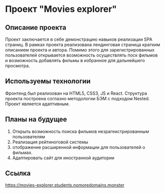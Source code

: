 # Проект "Movies explorer"

## Описание проекта

Проект заключается в себе демонстрацию навыков реализации SPA страниц. В рамках проекта реализована лендинговая страница кратким описанием проекта и автора. Помимо этого для зарегистрированных пользователей открывается возможность осуществлять поск фильмов и возможность добавлять фильмы в избранное для дальнейшего просмотра.

## Используемы технологии

Фронтенд был реализован на HTML5, CSS3, JS и React. Структура проекта построена соглазно методологии БЭМ с подходом Nested.
Проект является адаптивным.

## Планы на будущее

1. Открыть возможность поиска фильмов незрагеистрированным пользователям
2. Реализация рейтиноговой системы
3. отображение расширенной информации для пользователей о фильмах.
4. Адаптировать сайт для иностранной аудитории

## Ссылка

https://movies-explorer.students.nomoredomains.monster
